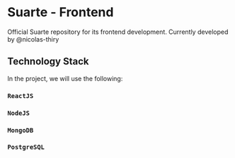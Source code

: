 # Suarte - Frontend

Official Suarte repository for its frontend development. Currently developed by @nicolas-thiry

## Technology Stack

In the project, we will use the following:

### `ReactJS`

### `NodeJS`

### `MongoDB`

### `PostgreSQL`

